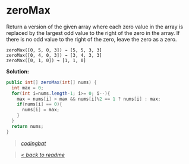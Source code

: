 # zeroMax

Return a version of the given array where each zero value in the array is replaced by the largest odd value to the right of the zero in the array. If there is no odd value to the right of the zero, leave the zero as a zero.

```
zeroMax([0, 5, 0, 3]) → [5, 5, 3, 3]
zeroMax([0, 4, 0, 3]) → [3, 4, 3, 3]
zeroMax([0, 1, 0]) → [1, 1, 0]
```

**Solution:**

```java
public int[] zeroMax(int[] nums) {
  int max = 0;
  for(int i=nums.length-1; i>= 0; i--){
    max = nums[i] > max && nums[i]%2 == 1 ? nums[i] : max;
    if(nums[i] == 0){
      nums[i] = max;
    }
  }
  return nums;
}
```

> _[codingbat](https://codingbat.com/prob/p187050)_

> [< _back to readme_](/README.md)